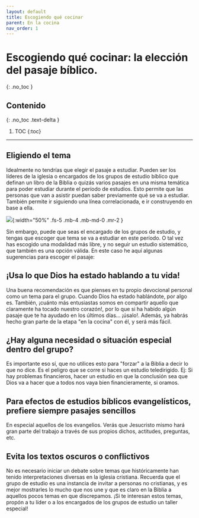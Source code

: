 ```yaml
---
layout: default
title: Escogiendo qué cocinar
parent: En la cocina
nav_order: 1
---
```


# Escogiendo qué cocinar: la elección del pasaje bíblico. 
{: .no_toc }

## Contenido
{: .no_toc .text-delta }

1. TOC
{:toc}

---

## Eligiendo el tema

Idealmente no tendrías que elegir el pasaje a estudiar. Pueden ser los líderes de la iglesia o encargados de los grupos de estudio bíblico que definan un libro de la Biblia o quizás varios pasajes en una misma temática para poder estudiar durante el período de estudios. Esto permite que las personas que van a asistir puedan saber previamente qué se va a estudiar. También permite ir siguiendo una línea correlacionada, e ir construyendo en base a ella. 

![]({{site.baseurl}}/assets/images/breakfast.png){:width="50%" .fs-5 .mb-4 .mb-md-0 .mr-2 }

Sin embargo, puede que seas el encargado de los grupos de estudio, y tengas que escoger que tema se va a estudiar en este período. O tal vez has escogido una modalidad más libre, y no seguir un estudio sistemático, que también es una opción válida. En este caso he aquí algunas sugerencias para escoger el pasaje:

## ¡Usa lo que Dios ha estado hablando a tu vida!
Una buena recomendación es que pienses en tu propio devocional personal como un tema para el grupo. Cuando Dios ha estado hablándote, por algo es. También, ¡cuánto más entusiastas somos en compartir aquello que claramente ha tocado nuestro corazón!, por lo que si ha habido algún pasaje que te ha ayudado en los últimos días… ¡úsalo!. Además, ya habrás hecho gran parte de la etapa "en la cocina" con él, y será más fácil.

## ¿Hay alguna necesidad o situación especial dentro del grupo? 
Es importante eso sí, que no utilices esto para "forzar" a la Biblia a decir lo que no dice. Es el peligro que se corre si haces un estudio teledirigido. Ej: Si hay problemas financieros, hacer un estudio en que la conclusión sea que Dios va a hacer que a todos nos vaya bien financieramente, si oramos. 

## Para efectos de estudios bíblicos evangelísticos, prefiere siempre pasajes sencillos 
En especial aquellos de los evangelios. Verás que Jesucristo mismo hará gran parte del trabajo a través de sus propios dichos, actitudes, preguntas, etc. 

## Evita los textos oscuros o conflictivos 
No es necesario iniciar un debate sobre temas que históricamente han tenido interpretaciones diversas en la iglesia cristiana. Recuerda que el grupo de estudio es una instancia de invitar a personas no cristianas, y es mejor mostrarles lo mucho que nos une y que es claro en la Biblia a aquellos pocos temas en que discrepamos. ¡Si te interesan estos temas, propón a tu líder o a los encargados de los grupos de estudio un taller especial!